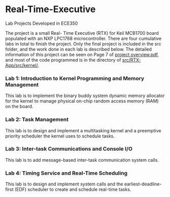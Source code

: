 # Real-Time-Executive
Lab Projects Developed in ECE350

The project is a small Real- Time Executive (RTX) for Keil MCB1700 board populated with an NXP LPC1768 microcontroller. There are four cumulative labs in total to finish the project. Only the final project is included in the src folder, and the work done in each lab is described below. The detailed information of this project can be seen on Page 7 of [project overview.pdf](https://github.com/k5xing/Project-Overview/blob/main/project%20overview%20-%20Kehan%20Xing.pdf), and most of the code programmed is in the directory of [src/RTX-App/src/kernel/](https://github.com/k5xing/Real-Time-Executive/tree/main/src/RTX-App/src/kernel).

### Lab 1: Introduction to Kernel Programming and Memory Management
This lab is to implement the binary buddy system dynamic memory allocator for the kernel to manage physical on-chip random access memory (RAM) on the board.


### Lab 2: Task Management
This lab is to design and implement a multitasking kernel and a preemptive priority scheduler the kernel uses to schedule tasks.

### Lab 3: Inter-task Communications and Console I/O
This lab is to add message-based inter-task communication system calls.

### Lab 4: Timing Service and Real-Time Scheduling 
This lab is to design and implement system calls and the earliest-deadline-first (EDF) scheduler to create and schedule real-time tasks.